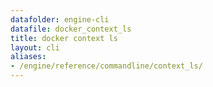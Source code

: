 ```yaml
---
datafolder: engine-cli
datafile: docker_context_ls
title: docker context ls
layout: cli
aliases:
- /engine/reference/commandline/context_ls/
---
```


<!--
This page is automatically generated from Docker's source code. If you want to
suggest a change to the text that appears here, open a ticket or pull request
in the source repository on GitHub:

https://github.com/docker/cli
-->
